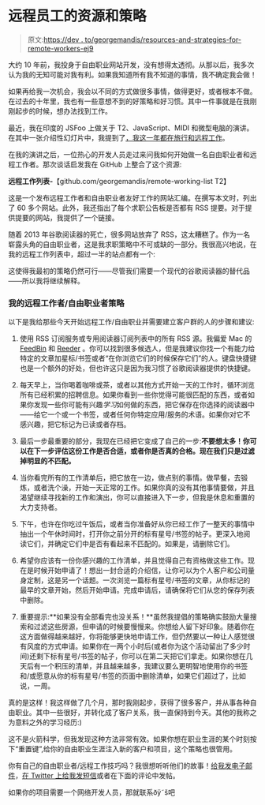# 远程员工的资源和策略

> 原文:[https://dev . to/georgemandis/resources-and-strategies-for-remote-workers-ej9](https://dev.to/georgemandis/resources-and-strategies-for-remote-workers-ej9)

大约 10 年前，我投身于自由职业网站开发，没有想得太透彻。从那以后，我多次认为我的无知可能对我有利。如果我知道所有我不知道的事情，我不确定我会做！

如果再给我一次机会，我会以不同的方式做很多事情，做得更好，或者根本不做。在过去的十年里，我也有一些意想不到的好策略和好习惯。其中一件事就是在我刚刚起步的时候，想办法找到工作。

最近，我在印度的 JSFoo 上做关于 T2、JavaScript、MIDI 和微型电脑的演讲。在其中一张介绍性幻灯片中，我提到了[，我这一年都在旅行和远程工作](https://george.mand.is/2016/11/my-ignite-portland-talk/)。

在我的演讲之后，一位热心的开发人员走过来问我如何开始做一名自由职业者和远程工作者。那次谈话启发我在 GitHub 上整合了这个资源:

**远程工作列表-**【github.com/georgemandis/remote-working-list T2】

这是一个发布远程工作者和自由职业者友好工作的网站汇编。在撰写本文时，列出了 60 多个网站。此外，我还指出了每个求职公告板是否都有 RSS 提要。对于提供提要的网站，我提供了一个链接。

随着 2013 年谷歌阅读器的死亡，很多网站放弃了 RSS，这太糟糕了。作为一名崭露头角的自由职业者，这是我求职策略中不可或缺的一部分。我很高兴地说，在我的远程工作列表中，超过一半的站点都有一个:

这使得我最初的策略仍然可行——尽管我们需要一个现代的谷歌阅读器的替代品——所以我将继续解释。

### [](#my-remote-worker-freelance-strategy)我的远程工作者/自由职业者策略

以下是我给那些今天开始远程工作/自由职业并需要建立客户群的人的步骤和建议:

1.  使用 RSS 订阅服务或专用阅读器订阅列表中的所有 RSS 源。我偏爱 Mac 的 [FeedBin](https://github.com/georgemandis/remote-working-list/blob/master/remote-working-resources.csv) 和 [Reeder](http://reederapp.com/) 。你可以找到很多候选人，但是我建议你找一个有能力给特定的文章加星标/书签或者“在你浏览它们的时候保存它们”的人。键盘快捷键也是一个额外的好处，但也许这只是因为我习惯了谷歌阅读器提供的快捷键。

2.  每天早上，当你喝着咖啡或茶，或者以其他方式开始一天的工作时，循环浏览所有已经积累的招聘信息。如果你看到一些你觉得可能很匹配的东西，或者如果你发现一些你可能有兴趣*学习*如何做的东西，把它保存在你选择的阅读器中——给它一个或一个书签，或者任何你特定应用/服务的术语。如果你对它不感兴趣，把它标记为已读或者存档。

3.  最后一步最重要的部分，我现在已经把它变成了自己的一步:**不要想太多！你可以在下一步评估这份工作是否合适，或者你是否真的合格。现在我们只是过滤掉明显的不匹配。**

4.  当你看完所有的工作清单后，把它放在一边，做点别的事情。做早餐，去锻炼，或者洗个澡，开始一天正常的工作。如果你真的没有其他事情要做，并且渴望继续寻找新的工作和演出，你可以直接进入下一步，但我是休息和重置的大力支持者。

5.  下午，也许在你吃过午饭后，或者当你准备好从你已经工作了一整天的事情中抽出一个午休时间时，打开你之前分开的标有星号/书签的帖子。更深入地阅读它们，并确定它们中是否有看起来不匹配的。如果是，请删除它们。

6.  希望你应该有一份你感兴趣的工作清单，并且觉得自己有资格做这些工作。现在是时候开始申请了！想出一封合适的介绍信，让你可以为个人客户和公司量身定制，这是另一个话题。一次浏览一篇标有星号/书签的文章，从你标记的最早的文章开始，然后开始申请。完成申请后，请确保将它们从您的保存列表中删除。

7.  重要提示:**如果没有全部看完也没关系！**虽然我提倡的策略确实鼓励大量搜索和过滤这些房源，但申请的时候要慢慢来。你想给人留下好印象。随着你在这方面做得越来越好，你将能够更快地申请工作，但仍然要以一种让人感觉很有风度的方式申请。如果你在一两个小时后(或者你为这个活动留出了多少时间)还剩下标有星号/书签的帖子，你可以在第二天把它们拿走。如果你想在几天后有一个积压的清单，并且越来越多，我建议要么更明智地使用你的书签和/或愿意从你的标有星号/书签的页面中删除清单，如果它们超过了，比如说，一周。

真的是这样！我这样做了几个月，那时我刚起步，获得了很多客户，并从事各种自由职业。其中一些很好，并转化成了客户关系，我一直保持到今天。其他的我称之为意料之外的学习经历:)

这不是火箭科学，但我发现这种方法非常有效。如果你想在职业生涯的某个时刻按下“重置键”,给你的自由职业生涯注入新的客户和项目，这个策略也很管用。

你有自己的自由职业者/远程工作技巧吗？我很想听听他们的故事！[给我发电子邮件](//mailto:george@mand.is)，[在 Twitter 上给我发短信](https://twittier.com/georgeMandis)或者在下面的评论中发帖。

如果你的项目需要一个网络开发人员，那就联系ðÿ˜š吧